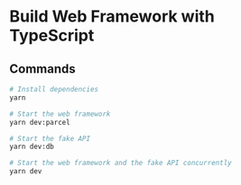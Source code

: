 # Build Web Framework with TypeScript

## Commands

```bash
# Install dependencies
yarn

# Start the web framework
yarn dev:parcel

# Start the fake API
yarn dev:db

# Start the web framework and the fake API concurrently
yarn dev
```
